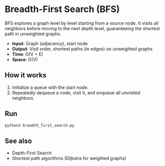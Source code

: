 # Breadth-First Search (BFS)

BFS explores a graph level by level starting from a source node. It visits all neighbors before moving to the next depth level, guaranteeing the shortest path in unweighted graphs.

- **Input**: Graph (adjacency), start node
- **Output**: Visit order, shortest paths (in edges) on unweighted graphs
- **Time**: O(V + E)
- **Space**: O(V)

## How it works
1. Initialize a queue with the start node.
2. Repeatedly dequeue a node, visit it, and enqueue all unvisited neighbors.

## Run
```bash
python3 breadth_first_search.py
```

## See also
- Depth-First Search
- Shortest path algorithms (Dijkstra for weighted graphs)
